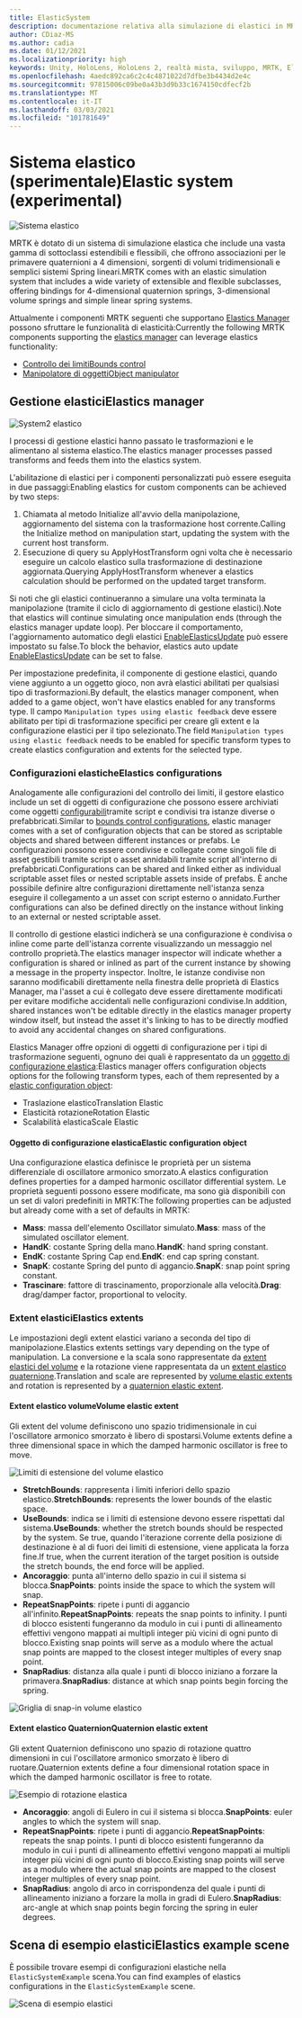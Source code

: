 ```yaml
---
title: ElasticSystem
description: documentazione relativa alla simulazione di elastici in MRTK
author: CDiaz-MS
ms.author: cadia
ms.date: 01/12/2021
ms.localizationpriority: high
keywords: Unity, HoloLens, HoloLens 2, realtà mista, sviluppo, MRTK, ElasticsSystem,
ms.openlocfilehash: 4aedc892ca6c2c4c4871022d7dfbe3b4434d2e4c
ms.sourcegitcommit: 97815006c09be0a43b3d9b33c1674150cdfecf2b
ms.translationtype: MT
ms.contentlocale: it-IT
ms.lasthandoff: 03/03/2021
ms.locfileid: "101781649"
---
```

# <a name="elastic-system-experimental"></a><span data-ttu-id="08a6f-104">Sistema elastico (sperimentale)</span><span class="sxs-lookup"><span data-stu-id="08a6f-104">Elastic system (experimental)</span></span>

![Sistema elastico](../images/elastics/Elastics_Main1.gif)

<span data-ttu-id="08a6f-106">MRTK è dotato di un sistema di simulazione elastica che include una vasta gamma di sottoclassi estendibili e flessibili, che offrono associazioni per le primavere quaternioni a 4 dimensioni, sorgenti di volumi tridimensionali e semplici sistemi Spring lineari.</span><span class="sxs-lookup"><span data-stu-id="08a6f-106">MRTK comes with an elastic simulation system that includes a wide variety of extensible and flexible subclasses, offering bindings for 4-dimensional quaternion springs, 3-dimensional volume springs and simple linear spring systems.</span></span>

<span data-ttu-id="08a6f-107">Attualmente i componenti MRTK seguenti che supportano [Elastics Manager](xref:Microsoft.MixedReality.Toolkit.Experimental.Physics.ElasticsManager) possono sfruttare le funzionalità di elasticità:</span><span class="sxs-lookup"><span data-stu-id="08a6f-107">Currently the following MRTK components supporting the [elastics manager](xref:Microsoft.MixedReality.Toolkit.Experimental.Physics.ElasticsManager) can leverage elastics functionality:</span></span>

- [<span data-ttu-id="08a6f-108">Controllo dei limiti</span><span class="sxs-lookup"><span data-stu-id="08a6f-108">Bounds control</span></span>](../ux-building-blocks/BoundsControl.md)
- [<span data-ttu-id="08a6f-109">Manipolatore di oggetti</span><span class="sxs-lookup"><span data-stu-id="08a6f-109">Object manipulator</span></span>](../ux-building-blocks/ObjectManipulator.md)

## <a name="elastics-manager"></a><span data-ttu-id="08a6f-110">Gestione elastici</span><span class="sxs-lookup"><span data-stu-id="08a6f-110">Elastics manager</span></span>

![System2 elastico](../images/elastics/Elastics_Main.gif)

<span data-ttu-id="08a6f-112">I processi di gestione elastici hanno passato le trasformazioni e le alimentano al sistema elastico.</span><span class="sxs-lookup"><span data-stu-id="08a6f-112">The elastics manager processes passed transforms and feeds them into the elastics system.</span></span>

<span data-ttu-id="08a6f-113">L'abilitazione di elastici per i componenti personalizzati può essere eseguita in due passaggi:</span><span class="sxs-lookup"><span data-stu-id="08a6f-113">Enabling elastics for custom components can be achieved by two steps:</span></span>

1. <span data-ttu-id="08a6f-114">Chiamata al metodo Initialize all'avvio della manipolazione, aggiornamento del sistema con la trasformazione host corrente.</span><span class="sxs-lookup"><span data-stu-id="08a6f-114">Calling the Initialize method on manipulation start, updating the system with the current host transform.</span></span>
1. <span data-ttu-id="08a6f-115">Esecuzione di query su ApplyHostTransform ogni volta che è necessario eseguire un calcolo elastico sulla trasformazione di destinazione aggiornata.</span><span class="sxs-lookup"><span data-stu-id="08a6f-115">Querying ApplyHostTransform whenever a elastics calculation should be performed on the updated target transform.</span></span>

<span data-ttu-id="08a6f-116">Si noti che gli elastici continueranno a simulare una volta terminata la manipolazione (tramite il ciclo di aggiornamento di gestione elastici).</span><span class="sxs-lookup"><span data-stu-id="08a6f-116">Note that elastics will continue simulating once manipulation ends (through the elastics manager update loop).</span></span> <span data-ttu-id="08a6f-117">Per bloccare il comportamento, l'aggiornamento automatico degli elastici [EnableElasticsUpdate](xref:Microsoft.MixedReality.Toolkit.Experimental.Physics.ElasticsManager.EnableElasticsUpdate) può essere impostato su false.</span><span class="sxs-lookup"><span data-stu-id="08a6f-117">To block the behavior, elastics auto update [EnableElasticsUpdate](xref:Microsoft.MixedReality.Toolkit.Experimental.Physics.ElasticsManager.EnableElasticsUpdate) can be set to false.</span></span>

<span data-ttu-id="08a6f-118">Per impostazione predefinita, il componente di gestione elastici, quando viene aggiunto a un oggetto gioco, non avrà elastici abilitati per qualsiasi tipo di trasformazioni.</span><span class="sxs-lookup"><span data-stu-id="08a6f-118">By default, the elastics manager component, when added to a game object, won't have elastics enabled for any transforms type.</span></span>
<span data-ttu-id="08a6f-119">Il campo `Manipulation types using elastic feedback` deve essere abilitato per tipi di trasformazione specifici per creare gli extent e la configurazione elastici per il tipo selezionato.</span><span class="sxs-lookup"><span data-stu-id="08a6f-119">The field `Manipulation types using elastic feedback` needs to be enabled for specific transform types to create elastics configuration and extents for the selected type.</span></span>

### <a name="elastics-configurations"></a><span data-ttu-id="08a6f-120">Configurazioni elastiche</span><span class="sxs-lookup"><span data-stu-id="08a6f-120">Elastics configurations</span></span>

<span data-ttu-id="08a6f-121">Analogamente alle configurazioni del controllo dei limiti, il gestore elastico include un set di oggetti di configurazione che possono essere archiviati come oggetti [configurabili](../ux-building-blocks/BoundsControl.md#configuration-objects)tramite script e condivisi tra istanze diverse o prefabbricati.</span><span class="sxs-lookup"><span data-stu-id="08a6f-121">Similar to [bounds control configurations](../ux-building-blocks/BoundsControl.md#configuration-objects), elastic manager comes with a set of configuration objects that can be stored as scriptable objects and shared between different instances or prefabs.</span></span> <span data-ttu-id="08a6f-122">Le configurazioni possono essere condivise e collegate come singoli file di asset gestibili tramite script o asset annidabili tramite script all'interno di prefabbricati.</span><span class="sxs-lookup"><span data-stu-id="08a6f-122">Configurations can be shared and linked either as individual scriptable asset files or nested scriptable assets inside of prefabs.</span></span> <span data-ttu-id="08a6f-123">È anche possibile definire altre configurazioni direttamente nell'istanza senza eseguire il collegamento a un asset con script esterno o annidato.</span><span class="sxs-lookup"><span data-stu-id="08a6f-123">Further configurations can also be defined directly on the instance without linking to an external or nested scriptable asset.</span></span>

<span data-ttu-id="08a6f-124">Il controllo di gestione elastici indicherà se una configurazione è condivisa o inline come parte dell'istanza corrente visualizzando un messaggio nel controllo proprietà.</span><span class="sxs-lookup"><span data-stu-id="08a6f-124">The elastics manager inspector will indicate whether a configuration is shared or inlined as part of the current instance by showing a message in the property inspector.</span></span> <span data-ttu-id="08a6f-125">Inoltre, le istanze condivise non saranno modificabili direttamente nella finestra delle proprietà di Elastics Manager, ma l'asset a cui è collegato deve essere direttamente modificati per evitare modifiche accidentali nelle configurazioni condivise.</span><span class="sxs-lookup"><span data-stu-id="08a6f-125">In addition, shared instances won't be editable directly in the elastics manager property window itself, but instead the asset it's linking to has to be directly modfied to avoid any accidental changes on shared configurations.</span></span>

<span data-ttu-id="08a6f-126">Elastics Manager offre opzioni di oggetti di configurazione per i tipi di trasformazione seguenti, ognuno dei quali è rappresentato da un [oggetto di configurazione elastica](#elastic-configuration-object):</span><span class="sxs-lookup"><span data-stu-id="08a6f-126">Elastics manager offers configuration objects options for the following transform types, each of them represented by a [elastic configuration object](#elastic-configuration-object):</span></span>

- <span data-ttu-id="08a6f-127">Traslazione elastico</span><span class="sxs-lookup"><span data-stu-id="08a6f-127">Translation Elastic</span></span>
- <span data-ttu-id="08a6f-128">Elasticità rotazione</span><span class="sxs-lookup"><span data-stu-id="08a6f-128">Rotation Elastic</span></span>
- <span data-ttu-id="08a6f-129">Scalabilità elastica</span><span class="sxs-lookup"><span data-stu-id="08a6f-129">Scale Elastic</span></span>

#### <a name="elastic-configuration-object"></a><span data-ttu-id="08a6f-130">Oggetto di configurazione elastica</span><span class="sxs-lookup"><span data-stu-id="08a6f-130">Elastic configuration object</span></span>

<span data-ttu-id="08a6f-131">Una configurazione elastica definisce le proprietà per un sistema differenziale di oscillatore armonico smorzato.</span><span class="sxs-lookup"><span data-stu-id="08a6f-131">A elastics configuration defines properties for a damped harmonic oscillator differential system.</span></span>
<span data-ttu-id="08a6f-132">Le proprietà seguenti possono essere modificate, ma sono già disponibili con un set di valori predefiniti in MRTK:</span><span class="sxs-lookup"><span data-stu-id="08a6f-132">The following properties can be adjusted but already come with a set of defaults in MRTK:</span></span>

- <span data-ttu-id="08a6f-133">**Mass**: massa dell'elemento Oscillator simulato.</span><span class="sxs-lookup"><span data-stu-id="08a6f-133">**Mass**: mass of the simulated oscillator element.</span></span>
- <span data-ttu-id="08a6f-134">**HandK**: costante Spring della mano.</span><span class="sxs-lookup"><span data-stu-id="08a6f-134">**HandK**: hand spring constant.</span></span>
- <span data-ttu-id="08a6f-135">**EndK**: costante Spring Cap end.</span><span class="sxs-lookup"><span data-stu-id="08a6f-135">**EndK**: end cap spring constant.</span></span>
- <span data-ttu-id="08a6f-136">**SnapK**: costante Spring del punto di aggancio.</span><span class="sxs-lookup"><span data-stu-id="08a6f-136">**SnapK**: snap point spring constant.</span></span>
- <span data-ttu-id="08a6f-137">**Trascinare**: fattore di trascinamento, proporzionale alla velocità.</span><span class="sxs-lookup"><span data-stu-id="08a6f-137">**Drag**: drag/damper factor, proportional to velocity.</span></span>

### <a name="elastics-extents"></a><span data-ttu-id="08a6f-138">Extent elastici</span><span class="sxs-lookup"><span data-stu-id="08a6f-138">Elastics extents</span></span>

<span data-ttu-id="08a6f-139">Le impostazioni degli extent elastici variano a seconda del tipo di manipolazione.</span><span class="sxs-lookup"><span data-stu-id="08a6f-139">Elastics extents settings vary depending on the type of manipulation.</span></span> <span data-ttu-id="08a6f-140">La conversione e la scala sono rappresentate da [extent elastici del volume](#volume-elastic-extent) e la rotazione viene rappresentata da un [extent elastico quaternione](#quaternion-elastic-extent).</span><span class="sxs-lookup"><span data-stu-id="08a6f-140">Translation and scale are represented by [volume elastic extents](#volume-elastic-extent) and rotation is represented by a [quaternion elastic extent](#quaternion-elastic-extent).</span></span>

#### <a name="volume-elastic-extent"></a><span data-ttu-id="08a6f-141">Extent elastico volume</span><span class="sxs-lookup"><span data-stu-id="08a6f-141">Volume elastic extent</span></span>

<span data-ttu-id="08a6f-142">Gli extent del volume definiscono uno spazio tridimensionale in cui l'oscillatore armonico smorzato è libero di spostarsi.</span><span class="sxs-lookup"><span data-stu-id="08a6f-142">Volume extents define a three dimensional space in which the damped harmonic oscillator is free to move.</span></span>

![Limiti di estensione del volume elastico](../images/elastics/Elastics_Volume_Bounds.gif)

- <span data-ttu-id="08a6f-144">**StretchBounds**: rappresenta i limiti inferiori dello spazio elastico.</span><span class="sxs-lookup"><span data-stu-id="08a6f-144">**StretchBounds**: represents the lower bounds of the elastic space.</span></span>
- <span data-ttu-id="08a6f-145">**UseBounds**: indica se i limiti di estensione devono essere rispettati dal sistema.</span><span class="sxs-lookup"><span data-stu-id="08a6f-145">**UseBounds**: whether the stretch bounds should be respected by the system.</span></span> <span data-ttu-id="08a6f-146">Se true, quando l'iterazione corrente della posizione di destinazione è al di fuori dei limiti di estensione, viene applicata la forza fine.</span><span class="sxs-lookup"><span data-stu-id="08a6f-146">If true, when the current iteration of the target position is outside the stretch bounds, the end force will be applied.</span></span>
- <span data-ttu-id="08a6f-147">**Ancoraggio**: punta all'interno dello spazio in cui il sistema si blocca.</span><span class="sxs-lookup"><span data-stu-id="08a6f-147">**SnapPoints**: points inside the space to which the system will snap.</span></span>
- <span data-ttu-id="08a6f-148">**RepeatSnapPoints**: ripete i punti di aggancio all'infinito.</span><span class="sxs-lookup"><span data-stu-id="08a6f-148">**RepeatSnapPoints**: repeats the snap points to infinity.</span></span> <span data-ttu-id="08a6f-149">I punti di blocco esistenti fungeranno da modulo in cui i punti di allineamento effettivi vengono mappati ai multipli integer più vicini di ogni punto di blocco.</span><span class="sxs-lookup"><span data-stu-id="08a6f-149">Existing snap points will serve as a modulo where the actual snap points are mapped to the closest integer multiples of every snap point.</span></span>
- <span data-ttu-id="08a6f-150">**SnapRadius**: distanza alla quale i punti di blocco iniziano a forzare la primavera.</span><span class="sxs-lookup"><span data-stu-id="08a6f-150">**SnapRadius**: distance at which snap points begin forcing the spring.</span></span>

![Griglia di snap-in volume elastico](../images/elastics/Elastics_Volume_Snap.gif)

#### <a name="quaternion-elastic-extent"></a><span data-ttu-id="08a6f-152">Extent elastico Quaternion</span><span class="sxs-lookup"><span data-stu-id="08a6f-152">Quaternion elastic extent</span></span>

<span data-ttu-id="08a6f-153">Gli extent Quaternion definiscono uno spazio di rotazione quattro dimensioni in cui l'oscillatore armonico smorzato è libero di ruotare.</span><span class="sxs-lookup"><span data-stu-id="08a6f-153">Quaternion extents define a four dimensional rotation space in which the damped harmonic oscillator is free to rotate.</span></span>

![Esempio di rotazione elastica](../images/elastics/Elastics_Rotation.gif)

- <span data-ttu-id="08a6f-155">**Ancoraggio**: angoli di Eulero in cui il sistema si blocca.</span><span class="sxs-lookup"><span data-stu-id="08a6f-155">**SnapPoints**: euler angles to which the system will snap.</span></span>
- <span data-ttu-id="08a6f-156">**RepeatSnapPoints**: ripete i punti di aggancio.</span><span class="sxs-lookup"><span data-stu-id="08a6f-156">**RepeatSnapPoints**: repeats the snap points.</span></span> <span data-ttu-id="08a6f-157">I punti di blocco esistenti fungeranno da modulo in cui i punti di allineamento effettivi vengono mappati ai multipli integer più vicini di ogni punto di blocco.</span><span class="sxs-lookup"><span data-stu-id="08a6f-157">Existing snap points will serve as a modulo where the actual snap points are mapped to the closest integer multiples of every snap point.</span></span>
- <span data-ttu-id="08a6f-158">**SnapRadius**: angolo di arco in corrispondenza del quale i punti di allineamento iniziano a forzare la molla in gradi di Eulero.</span><span class="sxs-lookup"><span data-stu-id="08a6f-158">**SnapRadius**: arc-angle at which snap points begin forcing the spring in euler degrees.</span></span>

## <a name="elastics-example-scene"></a><span data-ttu-id="08a6f-159">Scena di esempio elastici</span><span class="sxs-lookup"><span data-stu-id="08a6f-159">Elastics example scene</span></span>

<span data-ttu-id="08a6f-160">È possibile trovare esempi di configurazioni elastiche nella `ElasticSystemExample` scena.</span><span class="sxs-lookup"><span data-stu-id="08a6f-160">You can find examples of elastics configurations in the `ElasticSystemExample` scene.</span></span>

![Scena di esempio elastici](../images/elastics/Elastics_Example_Scene.png)
